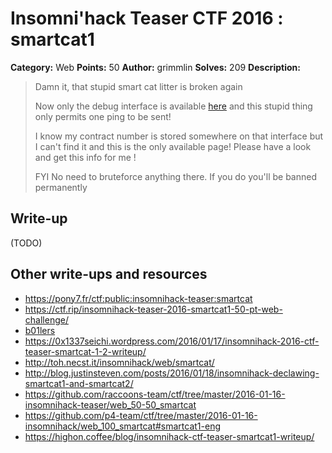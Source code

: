 # Insomni'hack Teaser CTF 2016 : smartcat1

**Category:** Web
**Points:** 50
**Author:** grimmlin
**Solves:** 209
**Description:**

> Damn it, that stupid smart cat litter is broken again
> 
> Now only the debug interface is available [here](http://smartcat.insomnihack.ch/cgi-bin/index.cgi) and this stupid thing only permits one ping to be sent!
> 
> I know my contract number is stored somewhere on that interface but I can't find it and this is the only available page! Please have a look and get this info for me !
> 
> FYI No need to bruteforce anything there. If you do you'll be banned permanently


## Write-up

(TODO)

## Other write-ups and resources

* <https://pony7.fr/ctf:public:insomnihack-teaser:smartcat>
* <https://ctf.rip/insomnihack-teaser-2016-smartcat1-50-pt-web-challenge/>
* [b01lers](https://b01lers.net/challenges/Insomni'hack%202016/smartcat1/82/)
* <https://0x1337seichi.wordpress.com/2016/01/17/insomnihack-2016-ctf-teaser-smartcat-1-2-writeup/>
* <http://toh.necst.it/insomnihack/web/smartcat/>
* <http://blog.justinsteven.com/posts/2016/01/18/insomnihack-declawing-smartcat1-and-smartcat2/>
* <https://github.com/raccoons-team/ctf/tree/master/2016-01-16-insomnihack-teaser/web_50-50_smartcat>
* <https://github.com/p4-team/ctf/tree/master/2016-01-16-insomnihack/web_100_smartcat#smartcat1-eng>
* <https://highon.coffee/blog/insomnihack-ctf-teaser-smartcat1-writeup/>
